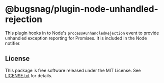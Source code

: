 # @bugsnag/plugin-node-unhandled-rejection

This plugin hooks in to Node's `process#unhandledRejection` event to provide unhandled exception reporting for Promises. It is included in the Node notifier.

## License

This package is free software released under the MIT License. See [LICENSE.txt](./LICENSE.txt) for details.
